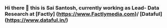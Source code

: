 ### Hi there 👋 this is Sai Santosh, currently working as Lead- Data Research at [Factly] (https://www.Factlymedia.com)/ [Dataful] (https://www.dataful.in/)
<!--
**saisantoshv3/saisantoshv3** is a ✨ _special_ ✨ repository because its `README.md` (this file) appears on your GitHub profile.

Here are some ideas to get you started:

- 🔭 I’m currently working on ...
- 🌱 I’m currently learning ...
- 👯 I’m looking to collaborate on ...
- 🤔 I’m looking for help with ...
- 💬 Ask me about ...
- 📫 How to reach me: ...
- 😄 Pronouns: ...
- ⚡ Fun fact: ...
-->
